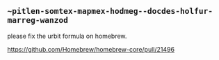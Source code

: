 ## `~pitlen-somtex-mapmex-hodmeg--docdes-holfur-marreg-wanzod`
please fix the urbit formula on homebrew.

https://github.com/Homebrew/homebrew-core/pull/21496